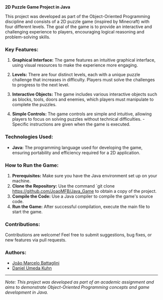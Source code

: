 **2D Puzzle Game Project in Java**

This project was developed as part of the Object-Oriented Programming discipline and consists of a 2D puzzle game (inspired by Minecraft) with four different levels. The goal of the game is to provide an interactive and challenging experience to players, encouraging logical reasoning and problem-solving skills.

### Key Features:

1. **Graphical Interface:** The game features an intuitive graphical interface, using visual resources to make the experience more engaging.

2. **Levels:** There are four distinct levels, each with a unique puzzle challenge that increases in difficulty. Players must solve the challenges to progress to the next level.

3. **Interactive Objects:** The game includes various interactive objects such as blocks, tools, doors and enemies, which players must manipulate to complete the puzzles.

4. **Simple Controls:** The game controls are simple and intuitive, allowing players to focus on solving puzzles without technical difficulties.
     -Specific instructions are given when the game is executed.

### Technologies Used:

- **Java:** The programming language used for developing the game, ensuring portability and efficiency required for a 2D application.

### How to Run the Game:

1. **Prerequisites:** Make sure you have the Java environment set up on your machine.
2. **Clone the Repository:** Use the command `git clone https://github.com/JoaoMFB/Java_Game to obtain a copy of the project.
3. **Compile the Code:** Use a Java compiler to compile the game's source code.
4. **Run the Game:** After successful compilation, execute the main file to start the game.

### Contributions:

Contributions are welcome! Feel free to submit suggestions, bug fixes, or new features via pull requests.

### Authors:

- [João Marcelo Battaglini](https://github.com/JoaoMFB)
- [Daniel Umeda Kuhn](https://github.com/DanielUmedaKuhn)

---
*Note: This project was developed as part of an academic assignment and aims to demonstrate Object-Oriented Programming concepts and game development in Java.*
